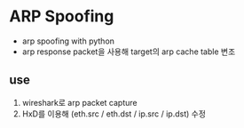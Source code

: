 # ARP Spoofing

- arp spoofing with python
- arp response packet을 사용해 target의 arp cache table 변조


## use
1. wireshark로 arp packet capture
2. HxD를 이용해 (eth.src / eth.dst / ip.src / ip.dst) 수정
